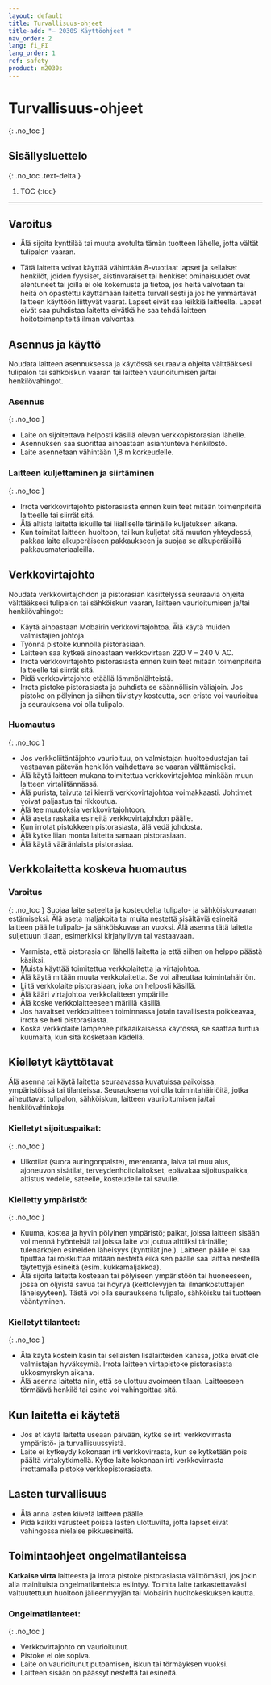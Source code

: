 ```yaml
---
layout: default
title: Turvallisuus-ohjeet
title-add: "– 2030S Käyttöohjeet "
nav_order: 2
lang: fi_FI
lang_order: 1
ref: safety
product: m2030s
---
```


# Turvallisuus-ohjeet
{: .no_toc }

## Sisällysluettelo
{: .no_toc .text-delta }

1. TOC
{:toc}

---

## Varoitus
- Älä sijoita kynttilää tai muuta avotulta tämän tuotteen lähelle, jotta vältät tulipalon vaaran.

- Tätä laitetta voivat käyttää vähintään 8-vuotiaat lapset ja sellaiset henkilöt, joiden fyysiset, aistinvaraiset tai henkiset ominaisuudet ovat alentuneet tai joilla ei ole kokemusta ja tietoa, jos heitä valvotaan tai heitä on opastettu käyttämään laitetta turvallisesti ja jos he ymmärtävät laitteen käyttöön liittyvät vaarat. Lapset eivät saa leikkiä laitteella. Lapset eivät saa puhdistaa laitetta eivätkä he saa tehdä laitteen hoitotoimenpiteitä ilman valvontaa.

## Asennus ja käyttö
Noudata laitteen asennuksessa ja käytössä seuraavia ohjeita välttääksesi tulipalon tai sähköiskun vaaran tai laitteen vaurioitumisen ja/tai henkilövahingot.

### Asennus
{: .no_toc }
* Laite on sijoitettava helposti käsillä olevan verkkopistorasian lähelle.
* Asennuksen saa suorittaa ainoastaan asiantunteva henkilöstö. 
* Laite asennetaan vähintään 1,8 m korkeudelle.

### Laitteen kuljettaminen ja siirtäminen
{: .no_toc }
* Irrota verkkovirtajohto pistorasiasta ennen kuin teet mitään toimenpiteitä laitteelle tai siirrät sitä.
* Älä altista laitetta iskuille tai liialliselle tärinälle kuljetuksen aikana.
* Kun toimitat laitteen huoltoon, tai kun kuljetat sitä muuton yhteydessä, pakkaa laite alkuperäiseen pakkaukseen ja suojaa se alkuperäisillä pakkausmateriaaleilla.

## Verkkovirtajohto
Noudata verkkovirtajohdon ja pistorasian käsittelyssä seuraavia ohjeita välttääksesi tulipalon tai sähköiskun vaaran, laitteen vaurioitumisen ja/tai henkilövahingot:
* Käytä ainoastaan Mobairin verkkovirtajohtoa. Älä käytä muiden valmistajien johtoja.
* Työnnä pistoke kunnolla pistorasiaan.
* Laitteen saa kytkeä ainoastaan verkkovirtaan 220 V – 240 V AC.
* Irrota verkkovirtajohto pistorasiasta ennen kuin teet mitään toimenpiteitä laitteelle tai siirrät sitä.
* Pidä verkkovirtajohto etäällä lämmönlähteistä.
* Irrota pistoke pistorasiasta ja puhdista se säännöllisin väliajoin. Jos pistoke on pölyinen ja siihen tiivistyy kosteutta, sen eriste voi vaurioitua ja seurauksena voi olla tulipalo.

### Huomautus
{: .no_toc }
* Jos verkkoliitäntäjohto vaurioituu, on valmistajan huoltoedustajan tai vastaavan pätevän henkilön vaihdettava se vaaran välttämiseksi.
* Älä käytä laitteen mukana toimitettua verkkovirtajohtoa minkään muun laitteen virtaliitännässä.
* Älä purista, taivuta tai kierrä verkkovirtajohtoa voimakkaasti. Johtimet voivat paljastua tai rikkoutua.
* Älä tee muutoksia verkkovirtajohtoon.
* Älä aseta raskaita esineitä verkkovirtajohdon päälle.
* Kun irrotat pistokkeen pistorasiasta, älä vedä johdosta.
* Älä kytke liian monta laitetta samaan pistorasiaan.
* Älä käytä vääränlaista pistorasiaa.

## Verkkolaitetta koskeva huomautus
### Varoitus
{: .no_toc }
Suojaa laite sateelta ja kosteudelta tulipalo- ja sähköiskuvaaran estämiseksi. Älä aseta maljakoita tai muita nestettä sisältäviä esineitä laitteen päälle tulipalo- ja sähköiskuvaaran vuoksi. Älä asenna tätä laitetta suljettuun tilaan, esimerkiksi kirjahyllyyn tai vastaavaan.
* Varmista, että pistorasia on lähellä laitetta ja että siihen on helppo päästä käsiksi.
* Muista käyttää toimitettua verkkolaitetta ja virtajohtoa.
* Älä käytä mitään muuta verkkolaitetta. Se voi aiheuttaa toimintahäiriön.
* Liitä verkkolaite pistorasiaan, joka on helposti käsillä.
* Älä kääri virtajohtoa verkkolaitteen ympärille.
* Älä koske verkkolaitteeseen märillä käsillä.
* Jos havaitset verkkolaitteen toiminnassa jotain tavallisesta poikkeavaa, irrota se heti pistorasiasta.
* Koska verkkolaite lämpenee pitkäaikaisessa käytössä, se saattaa tuntua kuumalta, kun sitä kosketaan kädellä.

## Kielletyt käyttötavat
Älä asenna tai käytä laitetta seuraavassa kuvatuissa paikoissa, ympäristöissä tai tilanteissa. Seurauksena voi olla toimintahäiriöitä, jotka aiheuttavat tulipalon, sähköiskun, laitteen vaurioitumisen ja/tai henkilövahinkoja.

### Kielletyt sijoituspaikat:
{: .no_toc }
* Ulkotilat (suora auringonpaiste), merenranta, laiva tai muu alus, ajoneuvon sisätilat, terveydenhoitolaitokset, epävakaa sijoituspaikka, altistus vedelle, sateelle, kosteudelle tai savulle.

### Kielletty ympäristö:
{: .no_toc }
* Kuuma, kostea ja hyvin pölyinen ympäristö; paikat, joissa laitteen sisään voi mennä hyönteisiä tai joissa laite voi joutua alttiiksi tärinälle; tulenarkojen esineiden läheisyys (kynttilät jne.). Laitteen päälle ei saa tiputtaa tai roiskuttaa mitään nesteitä eikä sen päälle saa laittaa nesteillä täytettyjä esineitä (esim. kukkamaljakkoa).
* Älä sijoita laitetta kosteaan tai pölyiseen ympäristöön tai huoneeseen, jossa on öljyistä savua tai höyryä (keittolevyjen tai ilmankostuttajien läheisyyteen). Tästä voi olla seurauksena tulipalo, sähköisku tai tuotteen vääntyminen.

### Kielletyt tilanteet:
{: .no_toc }
* Älä käytä kostein käsin tai sellaisten lisälaitteiden kanssa, jotka eivät ole valmistajan hyväksymiä. Irrota laitteen virtapistoke pistorasiasta ukkosmyrskyn aikana.
* Älä asenna laitetta niin, että se ulottuu avoimeen tilaan. Laitteeseen törmäävä henkilö tai esine voi vahingoittaa sitä.

## Kun laitetta ei käytetä
* Jos et käytä laitetta useaan päivään, kytke se irti verkkovirrasta ympäristö- ja turvallisuussyistä.
* Laite ei kytkeydy kokonaan irti verkkovirrasta, kun se kytketään pois päältä virtakytkimellä. Kytke laite kokonaan irti verkkovirrasta irrottamalla pistoke verkkopistorasiasta.

## Lasten turvallisuus
* Älä anna lasten kiivetä laitteen päälle.
* Pidä kaikki varusteet poissa lasten ulottuvilta, jotta lapset eivät vahingossa nielaise pikkuesineitä.

## Toimintaohjeet ongelmatilanteissa
**Katkaise virta** laitteesta ja irrota pistoke pistorasiasta välittömästi, jos jokin alla mainituista ongelmatilanteista esiintyy. Toimita laite tarkastettavaksi valtuutettuun huoltoon jälleenmyyjän tai Mobairin huoltokeskuksen kautta.

### Ongelmatilanteet:
{: .no_toc }
* Verkkovirtajohto on vaurioitunut.
* Pistoke ei ole sopiva.
* Laite on vaurioitunut putoamisen, iskun tai törmäyksen vuoksi.
* Laitteen sisään on päässyt nestettä tai esineitä.



